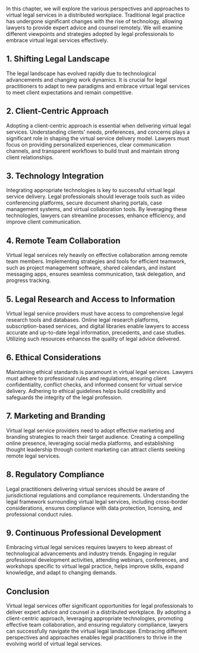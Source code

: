 
In this chapter, we will explore the various perspectives and approaches to virtual legal services in a distributed workplace. Traditional legal practice has undergone significant changes with the rise of technology, allowing lawyers to provide expert advice and counsel remotely. We will examine different viewpoints and strategies adopted by legal professionals to embrace virtual legal services effectively.

**1. Shifting Legal Landscape**
-------------------------------

The legal landscape has evolved rapidly due to technological advancements and changing work dynamics. It is crucial for legal practitioners to adapt to new paradigms and embrace virtual legal services to meet client expectations and remain competitive.

**2. Client-Centric Approach**
------------------------------

Adopting a client-centric approach is essential when delivering virtual legal services. Understanding clients' needs, preferences, and concerns plays a significant role in shaping the virtual service delivery model. Lawyers must focus on providing personalized experiences, clear communication channels, and transparent workflows to build trust and maintain strong client relationships.

**3. Technology Integration**
-----------------------------

Integrating appropriate technologies is key to successful virtual legal service delivery. Legal professionals should leverage tools such as video conferencing platforms, secure document sharing portals, case management systems, and virtual collaboration tools. By leveraging these technologies, lawyers can streamline processes, enhance efficiency, and improve client communication.

**4. Remote Team Collaboration**
--------------------------------

Virtual legal services rely heavily on effective collaboration among remote team members. Implementing strategies and tools for efficient teamwork, such as project management software, shared calendars, and instant messaging apps, ensures seamless communication, task delegation, and progress tracking.

**5. Legal Research and Access to Information**
-----------------------------------------------

Virtual legal service providers must have access to comprehensive legal research tools and databases. Online legal research platforms, subscription-based services, and digital libraries enable lawyers to access accurate and up-to-date legal information, precedents, and case studies. Utilizing such resources enhances the quality of legal advice delivered.

**6. Ethical Considerations**
-----------------------------

Maintaining ethical standards is paramount in virtual legal services. Lawyers must adhere to professional rules and regulations, ensuring client confidentiality, conflict checks, and informed consent for virtual service delivery. Adhering to ethical guidelines helps build credibility and safeguards the integrity of the legal profession.

**7. Marketing and Branding**
-----------------------------

Virtual legal service providers need to adopt effective marketing and branding strategies to reach their target audience. Creating a compelling online presence, leveraging social media platforms, and establishing thought leadership through content marketing can attract clients seeking remote legal services.

**8. Regulatory Compliance**
----------------------------

Legal practitioners delivering virtual services should be aware of jurisdictional regulations and compliance requirements. Understanding the legal framework surrounding virtual legal services, including cross-border considerations, ensures compliance with data protection, licensing, and professional conduct rules.

**9. Continuous Professional Development**
------------------------------------------

Embracing virtual legal services requires lawyers to keep abreast of technological advancements and industry trends. Engaging in regular professional development activities, attending webinars, conferences, and workshops specific to virtual legal practice, helps improve skills, expand knowledge, and adapt to changing demands.

**Conclusion**
--------------

Virtual legal services offer significant opportunities for legal professionals to deliver expert advice and counsel in a distributed workplace. By adopting a client-centric approach, leveraging appropriate technologies, promoting effective team collaboration, and ensuring regulatory compliance, lawyers can successfully navigate the virtual legal landscape. Embracing different perspectives and approaches enables legal practitioners to thrive in the evolving world of virtual legal services.
